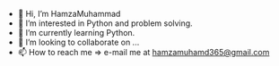 - 👋 Hi, I’m HamzaMuhammad
- 👀 I’m interested in Python and problem solving.
- 🌱 I’m currently learning Python.
- 💞️ I’m looking to collaborate on ...
- 📫 How to reach me => e-mail me at hamzamuhamd365@gmail.com

<!---
HamzaMuhamad/HamzaMuhamad is a ✨ special ✨ repository because its `README.md` (this file) appears on your GitHub profile.
You can click the Preview link to take a look at your changes.
--->
